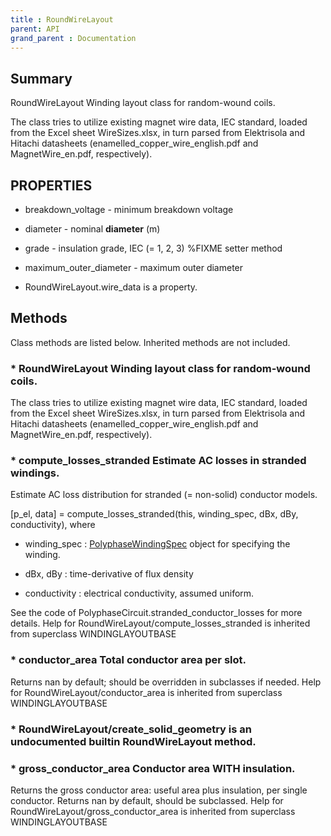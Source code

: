 ```yaml
---
title : RoundWireLayout
parent: API
grand_parent : Documentation
---
```

## Summary
RoundWireLayout Winding layout class for random-wound coils.

The class tries to utilize existing magnet wire data, IEC standard,
loaded from the Excel sheet WireSizes.xlsx, in turn parsed from
Elektrisola and Hitachi datasheets (enamelled_copper_wire_english.pdf
and MagnetWire_en.pdf, respectively).
## PROPERTIES
* breakdown_voltage - minimum breakdown voltage

* diameter - nominal **diameter** (m)

* grade - insulation grade, IEC (= 1, 2, 3) %FIXME setter method

* maximum_outer_diameter - maximum outer diameter

* RoundWireLayout.wire_data is a property.

## Methods
Class methods are listed below. Inherited methods are not included.
### * RoundWireLayout Winding layout class for random-wound coils.

The class tries to utilize existing magnet wire data, IEC standard,
loaded from the Excel sheet WireSizes.xlsx, in turn parsed from
Elektrisola and Hitachi datasheets (enamelled_copper_wire_english.pdf
and MagnetWire_en.pdf, respectively).

### * compute_losses_stranded Estimate AC losses in stranded windings.

Estimate AC loss distribution for stranded (= non-solid)
conductor models.

[p_el, data] = compute_losses_stranded(this, winding_spec, dBx,
dBy, conductivity), where

* winding_spec : [PolyphaseWindingSpec](PolyphaseWindingSpec.html) object for specifying the
winding.

* dBx, dBy : time-derivative of flux density

* conductivity : electrical conductivity, assumed uniform.

See the code of PolyphaseCircuit.stranded_conductor_losses for
more details.
Help for RoundWireLayout/compute_losses_stranded is inherited from superclass WINDINGLAYOUTBASE

### * conductor_area Total conductor area per slot.

Returns nan by default; should be overridden in subclasses if
needed.
Help for RoundWireLayout/conductor_area is inherited from superclass WINDINGLAYOUTBASE

### * RoundWireLayout/create_solid_geometry is an undocumented builtin RoundWireLayout method.

### * gross_conductor_area Conductor area WITH insulation.

Returns the gross conductor area: useful area plus
insulation, per single conductor. Returns nan by default,
should be subclassed.
Help for RoundWireLayout/gross_conductor_area is inherited from superclass WINDINGLAYOUTBASE

